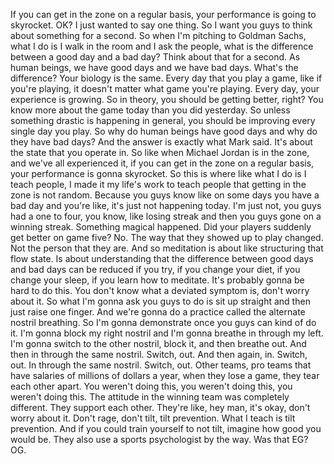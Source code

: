  If you can get in the zone on a regular basis, your performance is going to skyrocket. OK? I just wanted to say one thing. So I want you guys to think about something for a second. So when I'm pitching to Goldman Sachs, what I do is I walk in the room and I ask the people, what is the difference between a good day and a bad day? Think about that for a second. As human beings, we have good days and we have bad days. What's the difference? Your biology is the same. Every day that you play a game, like if you're playing, it doesn't matter what game you're playing. Every day, your experience is growing. So in theory, you should be getting better, right? You know more about the game today than you did yesterday. So unless something drastic is happening in general, you should be improving every single day you play. So why do human beings have good days and why do they have bad days? And the answer is exactly what Mark said. It's about the state that you operate in. So like when Michael Jordan is in the zone, and we've all experienced it, if you can get in the zone on a regular basis, your performance is gonna skyrocket. So this is where like what I do is I teach people, I made it my life's work to teach people that getting in the zone is not random. Because you guys know like on some days you have a bad day and you're like, it's just not happening today. I'm just not, you guys had a one to four, you know, like losing streak and then you guys gone on a winning streak. Something magical happened. Did your players suddenly get better on game five? No. The way that they showed up to play changed. Not the person that they are. And so meditation is about like structuring that flow state. Is about understanding that the difference between good days and bad days can be reduced if you try, if you change your diet, if you change your sleep, if you learn how to meditate. It's probably gonna be hard to do this. You don't know what a deviated symptom is, don't worry about it. So what I'm gonna ask you guys to do is sit up straight and then just raise one finger. And we're gonna do a practice called the alternate nostril breathing. So I'm gonna demonstrate once you guys can kind of do it. I'm gonna block my right nostril and I'm gonna breathe in through my left. I'm gonna switch to the other nostril, block it, and then breathe out. And then in through the same nostril. Switch, out. And then again, in. Switch, out. In through the same nostril. Switch, out. Other teams, pro teams that have salaries of millions of dollars a year, when they lose a game, they tear each other apart. You weren't doing this, you weren't doing this, you weren't doing this. The attitude in the winning team was completely different. They support each other. They're like, hey man, it's okay, don't worry about it. Don't rage, don't tilt, tilt prevention. What I teach is tilt prevention. And if you could train yourself to not tilt, imagine how good you would be. They also use a sports psychologist by the way. Was that EG? OG.